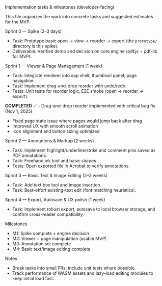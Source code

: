 Implementation tasks & milestones (developer-facing)

This file organizes the work into concrete tasks and suggested estimates for the MVP.

Sprint 0 — Spike (2–3 days)
- Task: Prototype basic open → view → reorder → export (the `prototype/` directory is this spike).
- Deliverable: Verified demo and decision on core engine (pdf.js + pdf-lib for MVP).

Sprint 1 — Viewer & Page Management (1 week)
- Task: Integrate renderer into app shell, thumbnail panel, page navigation.
- Task: Implement drag-and-drop reorder with undo/redo.
- Tests: Unit tests for reorder logic, E2E smoke (open → reorder → export).

**COMPLETED** ✅ - Drag-and-drop reorder implemented with critical bug fix (Nov 1, 2025)
- Fixed page state issue where pages would jump back after drag
- Improved UX with smooth scroll animation
- Icon alignment and button sizing optimized

Sprint 2 — Annotations & Markup (2 weeks)
- Task: Implement highlight/underline/strike and comment pins saved as PDF annotations.
- Task: Freehand ink tool and basic shapes.
- Tests: Open exported file in Acrobat to verify annotations.

Sprint 3 — Basic Text & Image Editing (2–3 weeks)
- Task: Add text box tool and image insertion.
- Task: Best-effort existing-text edit (font matching heuristics).

Sprint 4 — Export, Autosave & UX polish (1 week)
- Task: Implement robust export, autosave to local browser storage, and confirm cross-reader compatibility.

Milestones
- M1: Spike complete + engine decision
- M2: Viewer + page manipulation (usable MVP)
- M3: Annotation set complete
- M4: Basic text/image editing complete

Notes
- Break tasks into small PRs; include unit tests where possible.
- Track performance of WASM assets and lazy-load editing modules to keep initial load fast.
